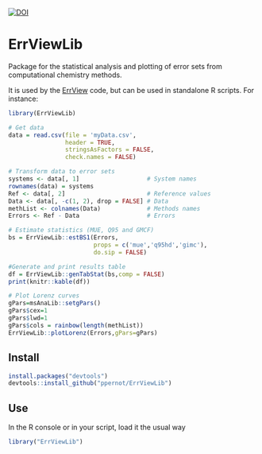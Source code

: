 [![DOI](https://zenodo.org/badge/235801923.svg)](https://zenodo.org/badge/latestdoi/235801923)

# ErrViewLib

Package for the statistical analysis and plotting of error sets from
computational chemistry methods.

It is used by the [ErrView](https://github.com/ppernot/ErrView) code,
but can be used in standalone R scripts. For instance:

```r
library(ErrViewLib)

# Get data
data = read.csv(file = 'myData.csv',
                header = TRUE,
                stringsAsFactors = FALSE,
                check.names = FALSE)

# Transform data to error sets
systems <- data[, 1]                   # System names
rownames(data) = systems
Ref <- data[, 2]                       # Reference values
Data <- data[, -c(1, 2), drop = FALSE] # Data
methList <- colnames(Data)             # Methods names
Errors <- Ref - Data                   # Errors

# Estimate statistics (MUE, Q95 and GMCF)
bs = ErrViewLib::estBS1(Errors,
                        props = c('mue','q95hd','gimc'),
                        do.sip = FALSE)

#Generate and print results table
df = ErrViewLib::genTabStat(bs,comp = FALSE)
print(knitr::kable(df))

# Plot Lorenz curves
gPars=msAnaLib::setgPars()
gPars$cex=1
gPars$lwd=1
gPars$cols = rainbow(length(methList))
ErrViewLib::plotLorenz(Errors,gPars=gPars)
```

## Install

```r
install.packages("devtools")
devtools::install_github("ppernot/ErrViewLib")
```

## Use

In the R console or in your script, load it the usual way

```r
library("ErrViewLib")
```

